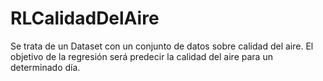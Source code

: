 # RLCalidadDelAire
Se trata de un Dataset con un conjunto de datos sobre calidad del aire. El objetivo de la regresión será predecir la calidad del aire para un determinado día.
